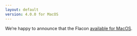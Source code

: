 ```yaml
---
layout: default
version: 4.0.0 for MacOS
---
```


We‘re happy to announce that the Flacon [available for MacOS](https://github.com/flacon/flacon/releases/download/v{{site.flacon.release.version}}/Flacon_{{site.flacon.release.version}}.dmg).
